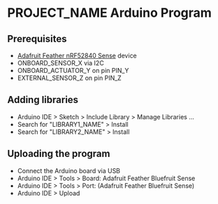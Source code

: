 # PROJECT_NAME Arduino Program

## Prerequisites
* [Adafruit Feather nRF52840 Sense](https://github.com/tamberg/mse-tsm-mobcom/wiki/Feather-nRF52840-Sense) device
* ONBOARD_SENSOR_X via I2C
* ONBOARD_ACTUATOR_Y on pin PIN_Y 
* EXTERNAL_SENSOR_Z on pin PIN_Z

## Adding libraries
* Arduino IDE > Sketch > Include Library > Manage Libraries ...
* Search for "LIBRARY1_NAME" > Install
* Search for "LIBRARY2_NAME" > Install

## Uploading the program
* Connect the Arduino board via USB
* Arduino IDE > Tools > Board: Adafruit Feather Bluefruit Sense
* Arduino IDE > Tools > Port: (Adafruit Feather Bluefruit Sense)
* Arduino IDE > Upload
